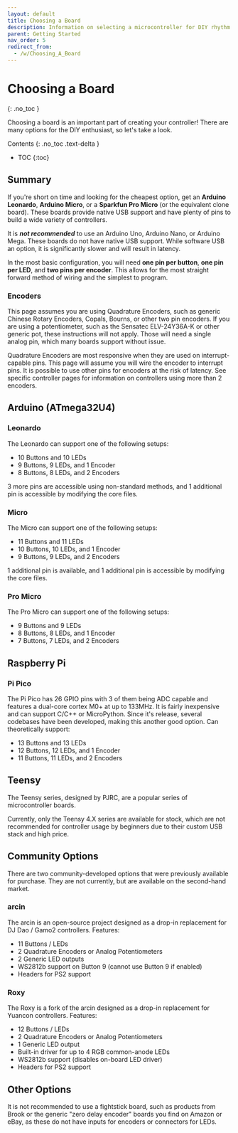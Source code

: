 ```yaml
---
layout: default
title: Choosing a Board
description: Information on selecting a microcontroller for DIY rhythm controllers.
parent: Getting Started
nav_order: 5
redirect_from:
  - /w/Choosing_A_Board
---
```


# Choosing a Board
{: .no_toc }

Choosing a board is an important part of creating your controller! There are many options for the DIY enthusiast, so let's take a look. 

Contents
{: .no_toc .text-delta }

- TOC
{:toc}

## Summary

If you're short on time and looking for the cheapest option, get an **Arduino Leonardo**, **Arduino Micro**, or a **Sparkfun Pro Micro** (or the equivalent clone board). These boards provide native USB support and have plenty of pins to build a wide variety of controllers.

It is ***not recommended*** to use an Arduino Uno, Arduino Nano, or Arduino Mega. These boards do not have native USB support. While software USB an option, it is significantly slower and will result in latency.

In the most basic configuration, you will need **one pin per button**, **one pin per LED**, and **two pins per encoder**. This allows for the most straight forward method of wiring and the simplest to program. 

### Encoders

This page assumes you are using Quadrature Encoders, such as generic Chinese Rotary Encoders, Copals, Bourns, or other two pin encoders. If you are using a potentiometer, such as the Sensatec ELV-24Y36A-K or other generic pot, these instructions will not apply. Those will need a single analog pin, which many boards support without issue.

Quadrature Encoders are most responsive when they are used on interrupt-capable pins. This page will assume you will wire the encoder to interrupt pins. It is possible to use other pins for encoders at the risk of latency. See specific controller pages for information on controllers using more than 2 encoders. 

## Arduino (ATmega32U4)

### Leonardo

The Leonardo can support one of the following setups:

* 10 Buttons and 10 LEDs
* 9 Buttons, 9 LEDs, and 1 Encoder
* 8 Buttons, 8 LEDs, and 2 Encoders

3 more pins are accessible using non-standard methods, and 1 additional pin is accessible by modifying the core files. 

### Micro

The Micro can support one of the following setups:

* 11 Buttons and 11 LEDs
* 10 Buttons, 10 LEDs, and 1 Encoder
* 9 Buttons, 9 LEDs, and 2 Encoders

1 additional pin is available, and 1 additional pin is accessible by modifying the core files. 

### Pro Micro

The Pro Micro can support one of the following setups:

* 9 Buttons and 9 LEDs
* 8 Buttons, 8 LEDs, and 1 Encoder
* 7 Buttons, 7 LEDs, and 2 Encoders

## Raspberry Pi

### Pi Pico

The Pi Pico has 26 GPIO pins with 3 of them being ADC capable and features a dual-core cortex M0+ at up to 133MHz. It is fairly inexpensive and can support C/C++ or MicroPython. Since it's release, several codebases have been developed, making this another good option. Can theoretically support:

* 13 Buttons and 13 LEDs
* 12 Buttons, 12 LEDs, and 1 Encoder
* 11 Buttons, 11 LEDs, and 2 Encoders

## Teensy

The Teensy series, designed by PJRC, are a popular series of microcontroller boards. 

Currently, only the Teensy 4.X series are available for stock, which are not recommended for controller usage by beginners due to their custom USB stack and high price.

## Community Options

There are two community-developed options that were previously available for purchase. They are not currently, but are available on the second-hand market.

### arcin

The arcin is an open-source project designed as a drop-in replacement for DJ Dao / Gamo2 controllers. Features:

* 11 Buttons / LEDs
* 2 Quadrature Encoders or Analog Potentiometers
* 2 Generic LED outputs
* WS2812b support on Button 9 (cannot use Button 9 if enabled)
* Headers for PS2 support

### Roxy

The Roxy is a fork of the arcin designed as a drop-in replacement for Yuancon controllers. Features:

* 12 Buttons / LEDs
* 2 Quadrature Encoders or Analog Potentiometers
* 1 Generic LED output
* Built-in driver for up to 4 RGB common-anode LEDs
* WS2812b support (disables on-board LED driver)
* Headers for PS2 support

## Other Options

It is not recommended to use a fightstick board, such as products from Brook or the generic "zero delay encoder" boards you find on Amazon or eBay, as these do not have inputs for encoders or connectors for LEDs. 